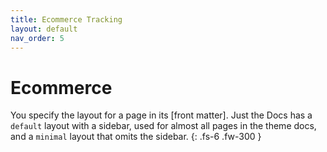 ```yaml
---
title: Ecommerce Tracking
layout: default
nav_order: 5
---
```


# Ecommerce

You specify the layout for a page in its [front matter]. Just the Docs has a `default` layout with a sidebar, used for almost all pages in the theme docs, and a `minimal` layout that omits the sidebar.
{: .fs-6 .fw-300 }
